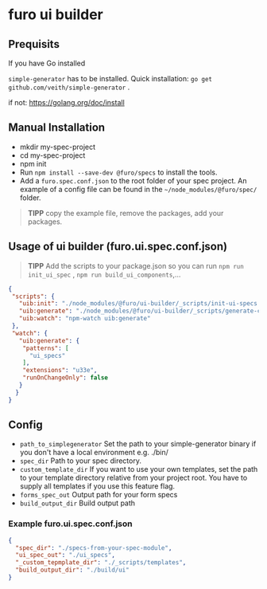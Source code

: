 # furo ui builder
## Prequisits
If you have Go installed

`simple-generator` has to be installed. Quick installation: `go get github.com/veith/simple-generator` .

if not: https://golang.org/doc/install

## Manual Installation
- mkdir my-spec-project
- cd my-spec-project
- npm init
- Run `npm install --save-dev @furo/specs` to install the tools.
- Add a `furo.spec.conf.json` to the root folder of your spec project. 
  An example of a config file can be found in the `~/node_modules/@furo/spec/` folder. 

> **TIPP** copy the example file, remove the packages, add your packages.

## Usage of ui builder (furo.ui.spec.conf.json)

> **TIPP** Add the scripts to your package.json so you can run `npm run init_ui_spec` , `npm run build_ui_components`,... 
>
 ```json
{ 
  "scripts": {
    "uib:init": "./node_modules/@furo/ui-builder/_scripts/init-ui-specs.js",
    "uib:generate": "./node_modules/@furo/ui-builder/_scripts/generate-components.js",
    "uib:watch": "npm-watch uib:generate"
  },
  "watch": {
    "uib:generate": {
     "patterns": [
       "ui_specs"
     ],
     "extensions": "u33e",
     "runOnChangeOnly": false
    }
   }
}
```
## Config

- `path_to_simplegenerator` Set the path to your simple-generator binary if you don't have a local environment e.g. ./bin/
- `spec_dir` Path to your spec directory.
- `custom_template_dir` If you want to use your own templates, set the path to your template directory relative from your project root. You have to supply all templates if you use this feature flag.
- `forms_spec_out` Output path for your form specs
- `build_output_dir` Build output path

### Example furo.ui.spec.conf.json
``` json
{
  "spec_dir": "./specs-from-your-spec-module",
  "ui_spec_out": "./ui_specs",
  "_custom_tepmplate_dir": "./_scripts/templates",
  "build_output_dir": "./build/ui"
}
```
